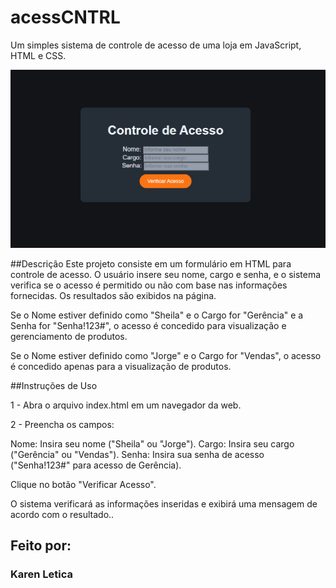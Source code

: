 # acessCNTRL
Um simples sistema de controle de acesso de uma loja em JavaScript, HTML e CSS.

![image](https://github.com/KarnLet/acessCNTRL/blob/main/acessCNTRL.PNG)

##Descrição
Este projeto consiste em um formulário em HTML para controle de acesso. 
O usuário insere seu nome, cargo e senha, e o sistema verifica se o acesso é permitido ou não com base nas informações fornecidas. 
Os resultados são exibidos na página.

Se o Nome estiver definido como "Sheila" e o Cargo for "Gerência" e a Senha for "Senha!123#", o acesso é concedido para visualização e gerenciamento de produtos.

Se o Nome estiver definido como "Jorge" e o Cargo for "Vendas", o acesso é concedido apenas para a visualização de produtos.

##Instruções de Uso

1 - Abra o arquivo index.html em um navegador da web.

2 - Preencha os campos:

Nome: Insira seu nome ("Sheila" ou "Jorge").
Cargo: Insira seu cargo ("Gerência" ou "Vendas").
Senha: Insira sua senha de acesso ("Senha!123#" para acesso de Gerência).


Clique no botão "Verificar Acesso".

O sistema verificará as informações inseridas e exibirá uma mensagem de acordo com o resultado..


## Feito por:

### Karen Letica
